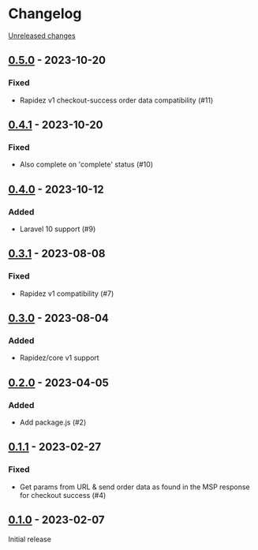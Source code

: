 # Changelog 

[Unreleased changes](https://github.com/rapidez/multisafepay/compare/0.5.0...master)
## [0.5.0](https://github.com/rapidez/multisafepay/releases/tag/0.5.0) - 2023-10-20

### Fixed

- Rapidez v1 checkout-success order data compatibility (#11)

## [0.4.1](https://github.com/rapidez/multisafepay/releases/tag/0.4.1) - 2023-10-20

### Fixed

- Also complete on 'complete' status (#10)

## [0.4.0](https://github.com/rapidez/multisafepay/releases/tag/0.4.0) - 2023-10-12

### Added

- Laravel 10 support (#9)

## [0.3.1](https://github.com/rapidez/multisafepay/releases/tag/0.3.1) - 2023-08-08

### Fixed

- Rapidez v1 compatibility (#7)

## [0.3.0](https://github.com/rapidez/multisafepay/releases/tag/0.3.0) - 2023-08-04

### Added

- Rapidez/core v1 support

## [0.2.0](https://github.com/rapidez/multisafepay/releases/tag/0.2.0) - 2023-04-05

### Added

- Add package.js (#2)

## [0.1.1](https://github.com/rapidez/multisafepay/releases/tag/0.1.1) - 2023-02-27

### Fixed

- Get params from URL & send order data as found in the MSP response for checkout success (#4)

## [0.1.0](https://github.com/rapidez/multisafepay/releases/tag/0.1.0) - 2023-02-07

Initial release


